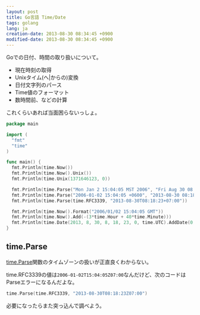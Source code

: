 ```yaml
---
layout: post
title: Go言語 Time/Date
tags: golang
lang: ja
creation-date: 2013-08-30 08:34:45 +0900
modified-date: 2013-08-30 08:34:45 +0900
---
```

Goでの日付、時間の取り扱いについて。

- 現在時刻の取得
- Unixタイム(へ|からの)変換
- 日付文字列のパース
- Time値のフォーマット
- 数時間前、などの計算

これくらいあれば当面困らないっしょ。

```go
package main

import (
  "fmt"
  "time"
)

func main() {
  fmt.Println(time.Now())
  fmt.Println(time.Now().Unix())
  fmt.Println(time.Unix(1371646123, 0))

  fmt.Println(time.Parse("Mon Jan 2 15:04:05 MST 2006", "Fri Aug 30 08:18:23 GMT 2013"))
  fmt.Println(time.Parse("2006-01-02 15:04:05 +0600", "2013-08-30 08:18:23 +0900"))
  fmt.Println(time.Parse(time.RFC3339, "2013-08-30T08:18:23+07:00"))

  fmt.Println(time.Now().Format("2006/01/02 15:04:05 GMT"))
  fmt.Println(time.Now().Add(-(3*time.Hour + 40*time.Minute)))
  fmt.Println(time.Date(2013, 8, 30, 8, 18, 23, 0, time.UTC).AddDate(0, 0, 1))
}
```

time.Parse
----------
[time.Parse](http://golang.org/pkg/time/#Parse)関数のタイムゾーンの扱いが正直良くわからない。

time.RFC3339の値は`2006-01-02T15:04:05Z07:00`なんだけど、次のコードはParseエラーになるんだよな。
```go
time.Parse(time.RFC3339, "2013-08-30T08:18:23Z07:00")
```

必要になったらまた突っ込んで調べよう。
